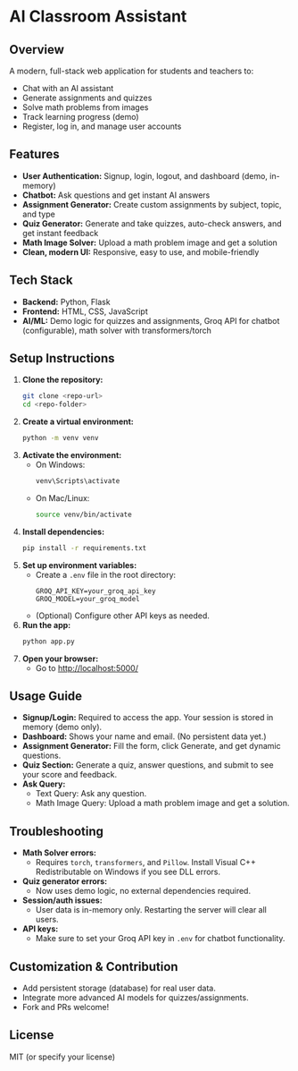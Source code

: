 # AI Classroom Assistant

## Overview
A modern, full-stack web application for students and teachers to:
- Chat with an AI assistant
- Generate assignments and quizzes
- Solve math problems from images
- Track learning progress (demo)
- Register, log in, and manage user accounts

## Features
- **User Authentication:** Signup, login, logout, and dashboard (demo, in-memory)
- **Chatbot:** Ask questions and get instant AI answers
- **Assignment Generator:** Create custom assignments by subject, topic, and type
- **Quiz Generator:** Generate and take quizzes, auto-check answers, and get instant feedback
- **Math Image Solver:** Upload a math problem image and get a solution
- **Clean, modern UI:** Responsive, easy to use, and mobile-friendly

## Tech Stack
- **Backend:** Python, Flask
- **Frontend:** HTML, CSS, JavaScript
- **AI/ML:** Demo logic for quizzes and assignments, Groq API for chatbot (configurable), math solver with transformers/torch

## Setup Instructions
1. **Clone the repository:**
   ```sh
   git clone <repo-url>
   cd <repo-folder>
   ```
2. **Create a virtual environment:**
   ```sh
   python -m venv venv
   ```
3. **Activate the environment:**
   - On Windows:
     ```sh
     venv\Scripts\activate
     ```
   - On Mac/Linux:
     ```sh
     source venv/bin/activate
     ```
4. **Install dependencies:**
   ```sh
   pip install -r requirements.txt
   ```
5. **Set up environment variables:**
   - Create a `.env` file in the root directory:
     ```
     GROQ_API_KEY=your_groq_api_key
     GROQ_MODEL=your_groq_model
     ```
   - (Optional) Configure other API keys as needed.
6. **Run the app:**
   ```sh
   python app.py
   ```
7. **Open your browser:**
   - Go to [http://localhost:5000/](http://localhost:5000/)

## Usage Guide
- **Signup/Login:** Required to access the app. Your session is stored in memory (demo only).
- **Dashboard:** Shows your name and email. (No persistent data yet.)
- **Assignment Generator:** Fill the form, click Generate, and get dynamic questions.
- **Quiz Section:** Generate a quiz, answer questions, and submit to see your score and feedback.
- **Ask Query:**
  - Text Query: Ask any question.
  - Math Image Query: Upload a math problem image and get a solution.

## Troubleshooting
- **Math Solver errors:**
  - Requires `torch`, `transformers`, and `Pillow`. Install Visual C++ Redistributable on Windows if you see DLL errors.
- **Quiz generator errors:**
  - Now uses demo logic, no external dependencies required.
- **Session/auth issues:**
  - User data is in-memory only. Restarting the server will clear all users.
- **API keys:**
  - Make sure to set your Groq API key in `.env` for chatbot functionality.

## Customization & Contribution
- Add persistent storage (database) for real user data.
- Integrate more advanced AI models for quizzes/assignments.
- Fork and PRs welcome!

## License
MIT (or specify your license) 